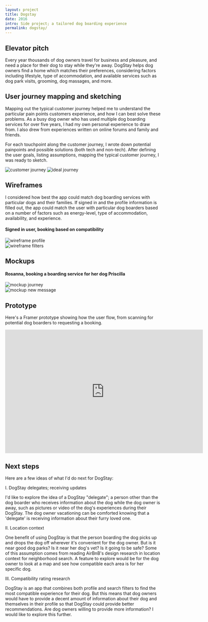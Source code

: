 ```yaml
---
layout: project
title: Dogstay
date: 2016
intro: Side project; a tailored dog boarding experience
permalink: dogstay/
---
```



<div class="page-content"></div>

 <div class="page-content-alternative">
  <div class="wrapper">
    <div class="grid-display">
      <div class="row projectBody">
       <div class="col-2">
       </div>
       <div class="col-8">
        <h2 class="projectTitle">Elevator pitch</h2>
        <p>Every year thousands of dog owners travel for business and pleasure, and need a place for their dog to stay while they're away. DogStay helps dog owners find a home which matches their preferences, considering factors including lifestyle, type of accommodation, and available services such as dog park visits, grooming, dog massages, and more.</p>
      </div>
    </div>
  </div>

</div>
</div>


<div class="page-content">
  <div class="wrapper">
    <div class="grid-display">
      <div class="row">
       <div class="col-2">
       </div>
       <div class="col-8">
        <h2 class="projectTitle">User journey mapping and sketching</h2>
        <p>Mapping out the typical customer journey helped me to understand the particular pain points customers experience, and how I can best solve these problems. As a busy dog owner who has used multiple dog boarding services for over five years, I had my own personal experience to draw from. I also drew from experiences written on online forums and family and friends. </p>
        <p>For each touchpoint along the customer journey, I wrote down potential painpoints and possible solutions (both tech and non-tech). After defining the user goals, listing assumptions, mapping the typical customer journey, I was ready to sketch.</p>
      </div>
    </div>
  </div>

</div>
</div>

<div class="page-content">
  <div class="wrapper">
    <img class="full-image" src="../assets/images/customerJourney.jpg" alt="customer journey">
    <img class="full-image" src="../assets/images/idealJourney.jpg" alt="ideal journey">
  </div>
</div>

<div class="page-content-alternative">
  <div class="wrapper">
    <div class="grid-display">
      <div class="row projectBody">
       <div class="col-2">
       </div>
       <div class="col-8">
        <h2 class="projectTitle">Wireframes</h2>
        <p>I considered how best the app could match dog boarding services with particular dogs and their families. If signed in and the profile information is filled out, the app could match the user with particular dog boarders based on a number of factors such as energy-level, type of accommodation, availability, and experience.</p>
      </div>
    </div>
  </div>

</div>
</div>

<div class="page-content-alternative wireframeImages">
  <div class="wrapper">
    <div class="grid-display">
      <div class="row projectBody">
       <div class="col-12">
       <h4>Signed in user, booking based on compatibility</h4>
       <img src="../assets/images/home-profilePreferences.png" alt="wireframe profile">
       </div>
    </div>
  </div>

</div>
</div>


<div class="page-content-alternative">
  <div class="wrapper">
    <div class="grid-display">
      <div class="row projectBody">
       <div class="col-12">
        <img src="../assets/images/filter-review-copy.png" alt="wireframe filters">
       </div>
    </div>
  </div>

</div>
</div>

<div class="page-content">
  <div class="wrapper">
    <div class="grid-display">
      <div class="row">
       <div class="col-2">
       	</div>
       	       <div class="col-8">
       	       	  	<h2>Mockups</h2>
       	       	  	        <h4>Rosanna, booking a boarding service for her dog Priscilla</h4>
       	</div>
       </div>
   </div>
</div>
</div>

<div class="page-content">
  <div class="wrapper">
    <div class="grid-display">
      <div class="row rowMockups">
       <div class="col-12">
        <img src="../assets/images/home-searchFilter.jpg" alt="mockup journey">
      </div>
    </div>
  </div>
</div>
</div>

<div class="page-content">
  <div class="wrapper">
    <div class="grid-display">
      <div class="row projectBody">
       <div class="col-12">
            <img src="../assets/images/request-newMessage.jpg" alt="mockup new message">
       </div>
    </div>
  </div>

</div>
</div>


<div class="page-content-alternative">
  <div class="wrapper">
    <div class="grid-display">
      <div class="row projectBody">
       <div class="col-2">
       </div>
       <div class="col-8">
        <h2 class="projectTitle">Prototype</h2>
        <p>Here's a Framer prototype showing how the user flow, from scanning for potential dog boarders to requesting a booking.</p>
      </div>
    </div>
  </div>
  <div class="video-container"><iframe src="https://player.vimeo.com/video/159521711" width="640" height="400" frameBorder="0" allowfullscreen></iframe></div>
</div>
</div>


<div class="page-content">
  <div class="wrapper">
    <div class="grid-display">
      <div class="row">
       <div class="col-2">
       </div>
       <div class="col-8">
        <h2 class="projectTitle">Next steps</h2>
        <p>Here are a few ideas of what I'd do next for DogStay:</p>
        <p class="listTitle">I. DogStay delegates; receiving updates</p>
        <p>I'd like to explore the idea of a DogStay "delegate"; a person other than the dog boarder who receives information about the dog while the dog owner is away, such as pictures or video of the dog's experiences during their DogStay. The dog owner vacationing can be comforted knowing that a 'delegate' is receiving information about their furry loved one.</p>
        <p class="listTitle">II. Location context</p>
        <p>One benefit of using DogStay is that the person boarding the dog picks up and drops the dog off wherever it's convenient for the dog owner. But is it near good dog parks? Is it near her dog's vet? Is it going to be safe? Some of this assumption comes from reading AirBnB's design research in location context for neighborhood search. A feature to explore would be for the dog owner to look at a map and see how compatible each area is for her specific dog.</p>
        <p class="listTitle">III. Compatibility rating research</p>
        <p>DogStay is an app that combines both profile and search filters to find the most compatible experience for their dog. But this means that dog owners would have to provide a decent amount of information about their dog and themselves in their profile so that DogStay could provide better recommendations. Are dog owners willing to provide more information? I would like to explore this further.</p>
      </div>
    </div>
  </div>
</div>
</div>

